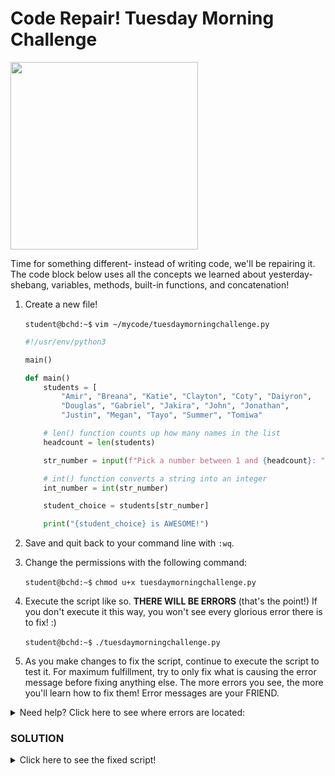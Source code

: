 # Code Repair! Tuesday Morning Challenge

<img src="https://miro.medium.com/max/1118/1*PzCZz2_-LIDiF0F1ZXBfiw.jpeg" width="300"/>

Time for something different- instead of writing code, we'll be repairing it. The code block below uses all the concepts we learned about yesterday- shebang, variables, methods, built-in functions, and concatenation!

1. Create a new file!

    `student@bchd:~$` `vim ~/mycode/tuesdaymorningchallenge.py`
    
    ```python
    #!/usr/env/python3
    
    main()
    
    def main()
        students = [
            "Amir", "Breana", "Katie", "Clayton", "Coty", "Daiyron",
            "Douglas", "Gabriel", "Jakira", "John", "Jonathan",
            "Justin", "Megan", "Tayo", "Summer", "Tomiwa"
    
        # len() function counts up how many names in the list
        headcount = len(students)
    
        str_number = input(f"Pick a number between 1 and {headcount}: ")
    
        # int() function converts a string into an integer
        int_number = int(str_number)
    
        student_choice = students[str_number]
    
        print("{student_choice} is AWESOME!")
    ```

0. Save and quit back to your command line with `:wq`.

0. Change the permissions with the following command:

    `student@bchd:~$` `chmod u+x tuesdaymorningchallenge.py`
    
0. Execute the script like so. **THERE WILL BE ERRORS** (that's the point!) If you don't execute it this way, you won't see every glorious error there is to fix! :)

    `student@bchd:~$` `./tuesdaymorningchallenge.py`
    
0. As you make changes to fix the script, continue to execute the script to test it. For maximum fulfillment, try to only fix what is causing the error message before fixing anything else. The more errors you see, the more you'll learn how to fix them! Error messages are your FRIEND.

<details>
<summary>Need help? Click here to see where errors are located:</summary>
<br>
    
```python
#!/usr/env/python3
# ^^ incorrect shebang line!

main() # call functions AFTER you define them!

def main() # missing a colon
    students = [
        "Amir", "Breana", "Katie", "Clayton", "Coty", "Daiyron",
        "Douglas", "Gabriel", "Jakira", "John", "Jonathan",
        "Justin", "Megan", "Tayo", "Summer", "Tomiwa"
              # missing a closing bracket!
              
    headcount = len(students)

    str_number = input(f"Pick a number between 1 and {headcount}: ")

    int_number = int(str_number)

                                # you can't slice lists with strings!
    student_choice = students[str_number]
                                # ...what happens if you pick "16"? how can that be fixed?
                                
    # f strings need an f in front of the first "quotation mark"
    print("{student_choice} is AWESOME!")
```
    
</details>


### SOLUTION

<details>
<summary>Click here to see the fixed script!</summary>
<br>
    
```python
#!/usr/bin/env/python3

def main():
    students = [
        "Amir", "Breana", "Katie", "Clayton", "Coty", "Daiyron",
        "Douglas", "Gabriel", "Jakira", "John", "Jonathan",
        "Justin", "Megan", "Tayo", "Summer", "Tomiwa"
               ]

    headcount = len(students)

    str_number = input(f"Pick a number between 1 and {headcount}: ")

    int_number = int(str_number) - 1

    student_choice = students[int_number]

    print(f"{student_choice} is AWESOME!")

main()
```

</details>
